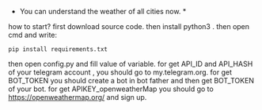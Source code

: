 * You can understand the weather of all cities now. *

how to start?
first download source code. then install python3 . then open cmd and write:

`pip install requirements.txt `

then open config.py and fill value of variable.
for get API_ID and API_HASH of your telegram account , you should go to my.telegram.org.
for get BOT_TOKEN you should create a bot in bot father and then get BOT_TOKEN of your bot.
for get APIKEY_openweatherMap you should go to https://openweathermap.org/ and sign up.
